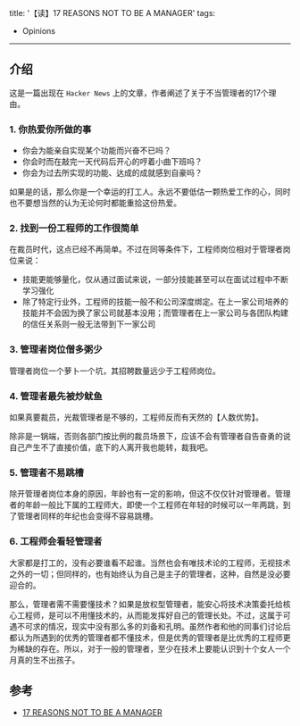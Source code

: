 title: '【读】17 REASONS NOT TO BE A MANAGER'
tags:
- Opinions
---

## 介绍
这是一篇出现在 `Hacker News` 上的文章，作者阐述了关于不当管理者的17个理由。

### 1. 你热爱你所做的事
* 你会为能亲自实现某个功能而兴奋不已吗？
* 你会时而在敲完一天代码后开心的哼着小曲下班吗？
* 你会为过去所实现的功能、达成的成就感到自豪吗？

如果是的话，那么你是一个幸运的打工人。永远不要低估一颗热爱工作的心，同时也不要想当然的认为无论何时都能重拾这份热爱。

### 2. 找到一份工程师的工作很简单
在裁员时代，这点已经不再简单。不过在同等条件下，工程师岗位相对于管理者岗位来说：
* 技能更能够量化，仅从通过面试来说，一部分技能甚至可以在面试过程中不断学习强化
* 除了特定行业外，工程师的技能一般不和公司深度绑定。在上一家公司培养的技能并不会因为换了家公司就基本没用；而管理者在上一家公司与各团队构建的信任关系则一般无法带到下一家公司

### 3. 管理者岗位僧多粥少
管理者岗位一个萝卜一个坑，其招聘数量远少于工程师岗位。

### 4. 管理者最先被炒鱿鱼
如果真要裁员，光裁管理者是不够的，工程师反而有天然的【人数优势】。

除非是一锅端，否则各部门按比例的裁员场景下，应该不会有管理者自告奋勇的说自己产生不了直接价值，底下的人离开我也能转，裁我吧。

### 5. 管理者不易跳槽
除开管理者岗位本身的原因，年龄也有一定的影响，但这不仅仅针对管理者。管理者的年龄一般比下属的工程师大，即使一个工程师在年轻的时候可以一年两跳，到了管理者同样的年纪也会变得不容易跳槽。

### 6. 工程师会看轻管理者
大家都是打工的，没有必要谁看不起谁。当然也会有唯技术论的工程师，无视技术之外的一切；但同样的，也有始终认为自己是主子的管理者，这种，自然是没必要迎合的。

那么，管理者需不需要懂技术？如果是放权型管理者，能安心将技术决策委托给核心工程师，是可以不用懂技术的，从而能发挥好自己的管理长处。不过，这属于可遇不可求的情况，现实中没有那么多的刘备和孔明。虽然作者和他的同事们讨论后都认为所遇到的优秀的管理者都不懂技术，但是优秀的管理者是比优秀的工程师更为稀缺的存在。所以，对于一般的管理者，至少在技术上要能认识到十个女人一个月真的生不出孩子。

## 参考
* [17 REASONS NOT TO BE A MANAGER](https://charity.wtf/2019/09/08/reasons-not-to-be-a-manager/)
